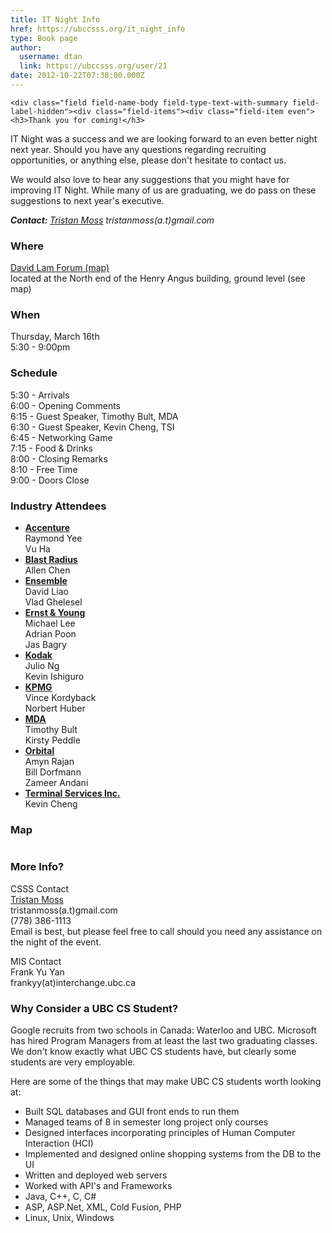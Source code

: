 ```yaml
---
title: IT Night Info 
href: https://ubccsss.org/it_night_info
type: Book page
author:
  username: dtan
  link: https://ubccsss.org/user/21
date: 2012-10-22T07:38:00.000Z
---
```



    <div class="field field-name-body field-type-text-with-summary field-label-hidden"><div class="field-items"><div class="field-item even"><h3>Thank you for coming!</h3>
<p>IT Night was a success and we are looking forward to an even better night next year.  Should you have any questions regarding recruiting opportunities, or anything else, please don&apos;t hesitate to contact us.</p>
<p>We would also love to hear any suggestions that you might have for improving IT Night.  While many of us are graduating, we do pass on these suggestions to next year&apos;s executive.</p>
<p><b><i>Contact: </i></b><i><a href="http://tristanmoss.net/" target="_blank">Tristan Moss</a> tristanmoss(a.t)gmail.com</i></p>
<h3>Where</h3>
<p><a href="https://maps.google.com/maps?f=q&amp;hl=en&amp;sll=49.264122,-123.250637&amp;sspn=0.006707,0.01678&amp;q=ubc+vancouver+angus&amp;cid=49264122,-123250637,2619071038577418934&amp;li=lmd&amp;t=h&amp;ll=49.26702,-123.249993&amp;spn=0.007085,0.01678" target="_blank">David Lam Forum (map)</a><br>
located at the North end of the Henry Angus building, ground level (see map)</p>
<h3>When</h3>
<p>Thursday, March 16th<br>
5:30 - 9:00pm</p>
<h3>Schedule</h3>
<p>5:30 - Arrivals<br>
6:00 - Opening Comments<br>
6:15 - Guest Speaker, Timothy Bult, MDA<br>
6:30 - Guest Speaker, Kevin Cheng, TSI<br>
6:45 - Networking Game<br>
7:15 - Food &amp; Drinks<br>
8:00 - Closing Remarks<br>
8:10 - Free Time<br>
9:00 - Doors Close</p>
<h3>Industry Attendees</h3>
<ul>
<li><strong><a href="http://www.accenture.com/" target="_blank">Accenture</a></strong><br>
Raymond Yee<br>
Vu Ha
</li>
<li><strong><a href="http://www.blastradius.com/index.jsp" target="_blank">Blast Radius</a></strong><br>
Allen Chen</li>
<li><strong><a href="http://www.ensemble.com/" target="_blank">Ensemble</a></strong><br>
David Liao<br>
Vlad Ghelesel</li>
<li><strong><a href="https://webforms.ey.com/global/content.nsf/Canada/Home" target="_blank">Ernst &amp; Young</a></strong><br>
Michael Lee<br>
Adrian Poon<br>
Jas Bagry</li>
<li><strong><a href="http://wwwca.kodak.com/CA/en/nav/kciHomePage.jhtml" target="_blank">Kodak</a></strong><br>
Julio Ng<br>
Kevin Ishiguro</li>
<li><strong><a href="http://www.kpmg.ca/en/" target="_blank">KPMG</a></strong><br>
Vince Kordyback<br>
Norbert Huber</li>
<li><strong><a href="http://www.mdacorporation.com/" target="_blank">MDA</a></strong><br>
Timothy Bult<br>
Kirsty Peddle</li>
<li><strong><a href="http://www.orbitaltech.com/" target="_blank">Orbital</a></strong><br>
Amyn Rajan<br>
Bill Dorfmann<br>
Zameer Andani</li>
<li><strong><a href="http://www.tsi.bc.ca/t3/index.php?id=43" target="_blank">Terminal Services Inc.</a></strong><br>
Kevin Cheng</li>
</ul>
<h3>Map</h3>
<p><img src="/files/map.png" alt=""></p>
<h3>More Info?</h3>
<p>CSSS Contact<br>
<a href="http://tristanmoss.net/" target="_blank">Tristan Moss</a><br>
tristanmoss(a.t)gmail.com<br>
(778) 386-1113<br>
Email is best, but please feel free to call should you need any assistance on the night of the event.</p>
<p>MIS Contact<br>
Frank Yu Yan<br>
frankyy(at)interchange.ubc.ca</p>
<h3>Why Consider a UBC CS Student?</h3>
<p>Google recruits from two schools in Canada: Waterloo and UBC. Microsoft has hired Program Managers from at least the last two graduating classes. We don&apos;t know exactly what UBC CS students have, but clearly some students are very employable. </p>
<p>Here are some of the things that may make UBC CS students worth looking at:</p>
<ul>
<li>Built SQL databases and GUI front ends to run them</li>
<li>Managed teams of 8 in semester long project only courses</li>
<li>Designed interfaces incorporating principles of Human Computer Interaction (HCI)</li>
<li>Implemented and designed online shopping systems from the DB to the UI</li>
<li>Written and deployed web servers</li>
<li>Worked with API&apos;s and Frameworks</li>
<li>Java, C++, C, C#</li>
<li>ASP, ASP.Net, XML, Cold Fusion, PHP</li>
<li>Linux, Unix, Windows</li>
</ul>
</div></div></div>    <footer>
          </footer>
    